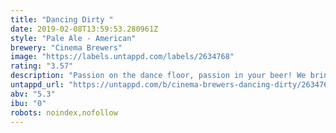 ```yaml
---
title: "Dancing Dirty "
date: 2019-02-08T13:59:53.280961Z
style: "Pale Ale - American"
brewery: "Cinema Brewers"
image: "https://labels.untappd.com/labels/2634768"
rating: "3.57"
description: "Passion on the dance floor, passion in your beer! We bring you a passion fruit pale ale for all those hot summer nights or, for all the dreaming about a hot summer night! "
untappd_url: "https://untappd.com/b/cinema-brewers-dancing-dirty/2634768"
abv: "5.3"
ibu: "0"
robots: noindex,nofollow
---
```


